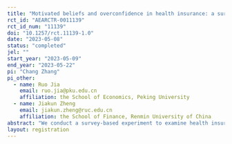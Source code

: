 ```yaml
---
title: "Motivated beliefs and overconfidence in health insurance: a survey study with married individuals"
rct_id: "AEARCTR-0011139"
rct_id_num: "11139"
doi: "10.1257/rct.11139-1.0"
date: "2023-05-08"
status: "completed"
jel: ""
start_year: "2023-05-09"
end_year: "2023-05-22"
pi: "Chang Zhang"
pi_other:
  - name: Ruo Jia
    email: ruo.jia@pku.edu.cn
    affiliation: the School of Economics, Peking University
  - name: Jiakun Zheng
    email: jiakun.zheng@ruc.edu.cn
    affiliation: the School of Finance, Renmin University of China
abstract: "We conduct a survey-based experiment to examine health insurance demand and overconfidence in health among married individuals. The aim is to provide direct evidence that individuals are overconfident about their own and their spouse's health risks and that they believe they are healthier than their spouses. Additionally, we will investigate how individuals update health-related information about themselves compared to their spouses. The questionnaire comprises six parts. The first part is for collecting basic information about the subjects and their spouses, including age and gender. The second part focuses on the subjects' perceptions of their own and their spouses' health risk. The third part explores how they update health-related information about themselves and their spouses. The fourth part collects health information for both the subjects and their spouses. The fifth part collects information on the subjects' and their spouses' occupation, education level, lifestyle habits, risk preferences, and commercial insurance purchases. Finally, the sixth part focuses on the potential effect of the experimenter's demand. We expect that the results of the experiment will provide valuable insights into health insurance demand and overconfidence among married individuals, shedding light on how they update and perceive health-related information about themselves and their spouses."
layout: registration
---
```


